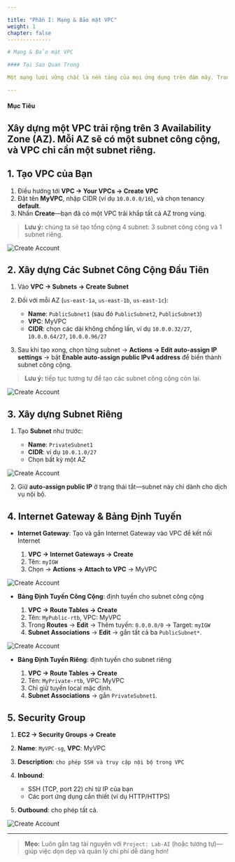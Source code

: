 ```yaml
---

title: "Phần I: Mạng & Bảo mật VPC"
weight: 1
chapter: false
--------------

# Mạng & Bảo mật VPC

#### Tại Sao Quan Trọng

Một mạng lưới vững chắc là nền tảng của mọi ứng dụng trên đám mây. Trong phần này, bạn sẽ thiết kế một Virtual Private Cloud (VPC) đa AZ với cả subnet công cộng và riêng tư, đính kèm Internet Gateway, cấu hình bảng định tuyến, và chặn lưu lượng với security group. Cuối cùng, môi trường của bạn sẽ sẵn sàng để lưu trữ từ các máy chủ web hướng internet đến workload AI nội bộ—một cách bảo mật và tin cậy.

---
```


#### Mục Tiêu

## Xây dựng một VPC trải rộng trên 3 Availability Zone (AZ). Mỗi AZ sẽ có một subnet công cộng, và VPC chỉ cần một subnet riêng.

## 1. Tạo VPC của Bạn

1. Điều hướng tới **VPC → Your VPCs → Create VPC**
2. Đặt tên **MyVPC**, nhập CIDR (ví dụ `10.0.0.0/16`), và chọn tenancy **default**.
3. Nhấn **Create**—bạn đã có một VPC trải khắp tất cả AZ trong vùng.

> **Lưu ý:** chúng ta sẽ tạo tổng cộng 4 subnet: 3 subnet công cộng và 1 subnet riêng.

![Create Account](../images/1/1-1.png?featherlight=false\&width=90pc)

## 2. Xây dựng Các Subnet Công Cộng Đầu Tiên

1. Vào **VPC → Subnets → Create Subnet**
2. Đối với mỗi AZ (`us-east-1a`, `us-east-1b`, `us-east-1c`):

   * **Name**: `PublicSubnet1` (sau đó `PublicSubnet2`, `PublicSubnet3`)
   * **VPC**: MyVPC
   * **CIDR**: chọn các dải không chồng lấn, ví dụ `10.0.0.32/27`, `10.0.0.64/27`, `10.0.0.96/27`
3. Sau khi tạo xong, chọn từng subnet → **Actions → Edit auto-assign IP settings** → bật **Enable auto-assign public IPv4 address** để biến thành subnet công cộng.

> **Lưu ý:** tiếp tục tương tự để tạo các subnet công cộng còn lại.

![Create Account](../images/1/1-3.png?featherlight=false\&width=90pc)

## 3. Xây dựng Subnet Riêng

1. Tạo **Subnet** như trước:

   * **Name**: `PrivateSubnet1`
   * **CIDR**: ví dụ `10.0.1.0/27`
   * Chọn bất kỳ một AZ

![Create Account](../images/1/1-4.png?featherlight=false\&width=90pc)

2. Giữ **auto‑assign public IP** ở trạng thái tắt—subnet này chỉ dành cho dịch vụ nội bộ.

## 4. Internet Gateway & Bảng Định Tuyến

* **Internet Gateway**: Tạo và gắn Internet Gateway vào VPC để kết nối Internet

  1. **VPC → Internet Gateways → Create**
  2. Tên: `myIGW`
  3. Chọn → **Actions → Attach to VPC** → MyVPC

![Create Account](../images/1/1-5.png?featherlight=false\&width=90pc)

* **Bảng Định Tuyến Công Cộng**: định tuyến cho subnet công cộng

  1. **VPC → Route Tables → Create**
  2. Tên: `MyPublic-rtb`, VPC: MyVPC
  3. Trong **Routes** → **Edit** → Thêm tuyến: `0.0.0.0/0` → Target: `myIGW`
  4. **Subnet Associations** → **Edit** → gắn tất cả ba `PublicSubnet*`.

![Create Account](../images/1/1-7.png?featherlight=false\&width=90pc)

* **Bảng Định Tuyến Riêng**: định tuyến cho subnet riêng

  1. **VPC → Route Tables → Create**
  2. Tên: `MyPrivate-rtb`, VPC: MyVPC
  3. Chỉ giữ tuyến local mặc định.
  4. **Subnet Associations** → gắn `PrivateSubnet1`.

## 5. Security Group

1. **EC2 → Security Groups → Create**
2. **Name**: `MyVPC-sg`, **VPC**: MyVPC
3. **Description**: `cho phép SSH và truy cập nội bộ trong VPC`
4. **Inbound**:

   * SSH (TCP, port 22) chỉ từ IP của bạn
   * Các port ứng dụng cần thiết (ví dụ HTTP/HTTPS)
5. **Outbound**: cho phép tất cả.

![Create Account](../images/1/1-9.png?featherlight=false\&width=90pc)

---

> **Mẹo:** Luôn gắn tag tài nguyên với `Project: Lab-AI` (hoặc tương tự)—giúp việc dọn dẹp và quản lý chi phí dễ dàng hơn!
